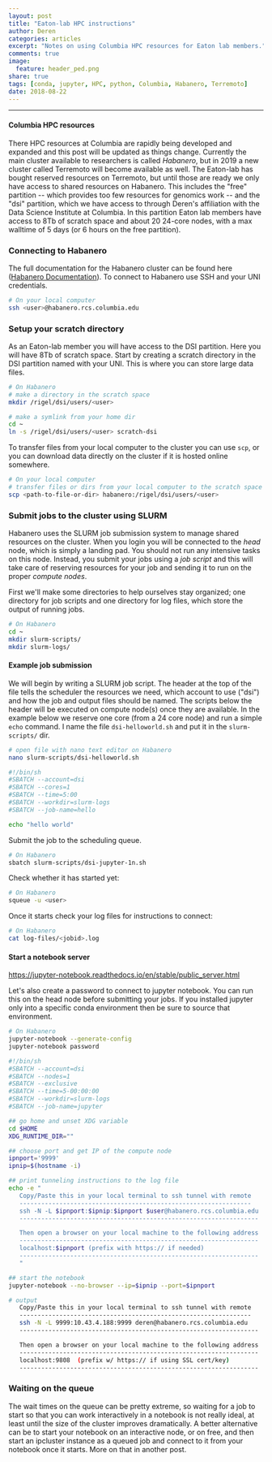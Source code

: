 ```yaml
---
layout: post
title: "Eaton-lab HPC instructions"
author: Deren
categories: articles
excerpt: "Notes on using Columbia HPC resources for Eaton lab members."
comments: true
image:
  feature: header_ped.png
share: true
tags: [conda, jupyter, HPC, python, Columbia, Habanero, Terremoto]
date: 2018-08-22
---
```


<hr>

#### Columbia HPC resources
There HPC resources at Columbia are rapidly being developed and expanded
and this post will be updated as things change. Currently the main cluster 
available to researchers is called *Habanero*, but in 2019 a new cluster
called Terremoto will become available as well. The Eaton-lab has bought 
reserved resources on Terremoto, but until those are ready we only have access
to shared resources on Habanero. This includes the "free" partition -- 
which provides too few resources for genomics work -- and the "dsi" partition, 
which we have access to through Deren's affiliation with the Data Science 
Institute at Columbia. In this partition Eaton lab members have access to 8Tb 
of scratch space and about 20 24-core nodes, with a max walltime of 5 days 
(or 6 hours on the free partition).


### Connecting to Habanero  
The full documentation for the Habanero cluster can be found here ([Habanero Documentation](https://confluence.columbia.edu/confluence/display/rcs/Habanero+HPC+Cluster+User+Documentation)). 
To connect to Habanero use SSH and your UNI credentials. 
```bash
# On your local computer
ssh <user>@habanero.rcs.columbia.edu
```

### Setup your scratch directory
As an Eaton-lab member you will have access to the DSI partition. Here you will
have 8Tb of scratch space. Start by creating a scratch directory in the DSI 
partition named with your UNI. This is where you can store large data files. 

```bash
# On Habanero
# make a directory in the scratch space
mkdir /rigel/dsi/users/<user>

# make a symlink from your home dir
cd ~
ln -s /rigel/dsi/users/<user> scratch-dsi
```

To transfer files from your local computer to the cluster you can use `scp`, 
or you can download data directly on the cluster if it is hosted online 
somewhere. 
```bash
# On your local computer
# transfer files or dirs from your local computer to the scratch space
scp <path-to-file-or-dir> habanero:/rigel/dsi/users/<user> 
```

<!-- 
### Install local software
Follow my [instructions coming soon post](...) for installing conda 
locally, and then use conda to install software. There is also system wide 
software available that you can look into, but meh. Unfortunately your home 
directory is only 10Gb which is not large enough to install many kernels into. 
If you plan to install a lot of software I would suggest installing conda into
your scratch space instead of home. If you only need one conda environment then
your home space should suffice. 
 -->

### Submit jobs to the cluster using SLURM
Habanero uses the SLURM job submission system to manage shared resources on the 
cluster. When you login you will be connected to the *head* node, which is 
simply a landing pad. You should not run any intensive tasks on this node. 
Instead, you submit your jobs using a *job script* and this will take care of
reserving resources for your job and sending it to run on the proper *compute 
nodes*. 

First we'll make some directories to help ourselves stay organized; one 
directory for job scripts and one directory for log files, which store the 
output of running jobs. 
```bash
# On Habanero
cd ~
mkdir slurm-scripts/
mkdir slurm-logs/
```

#### Example job submission
We will begin by writing a SLURM job script. The header at the top of the 
file tells the scheduler the resources we need, which account to use ("dsi") 
and how the job and output files should be named. The scripts below the header
will be executed on compute node(s) once they are available. In the example below
we reserve one core (from a 24 core node) and run a simple `echo` command.
I name the file `dsi-helloworld.sh` and put it in the `slurm-scripts/` dir. 

```bash
# open file with nano text editor on Habanero
nano slurm-scripts/dsi-helloworld.sh
```

```bash
#!/bin/sh
#SBATCH --account=dsi
#SBATCH --cores=1    
#SBATCH --time=5:00
#SBATCH --workdir=slurm-logs
#SBATCH --job-name=hello

echo "hello world"
```

Submit the job to the scheduling queue. 
```bash
# On Habanero
sbatch slurm-scripts/dsi-jupyter-1n.sh
```

Check whether it has started yet: 
```bash
# On Habanero
squeue -u <user>
```

Once it starts check your log files for instructions to connect: 
```bash
# On Habanero
cat log-files/<jobid>.log
```


#### Start a notebook server
https://jupyter-notebook.readthedocs.io/en/stable/public_server.html


Let's also create a password to connect to jupyter notebook. You can run this
on the head node before submitting your jobs. If you installed jupyter only 
into a specific conda environment then be sure to source that environment. 
```bash
# On Habanero
jupyter-notebook --generate-config
jupyter-notebook password
```


```bash
#!/bin/sh
#SBATCH --account=dsi
#SBATCH --nodes=1    
#SBATCH --exclusive    
#SBATCH --time=5-00:00:00
#SBATCH --workdir=slurm-logs
#SBATCH --job-name=jupyter

## go home and unset XDG variable
cd $HOME
XDG_RUNTIME_DIR=""

## choose port and get IP of the compute node
ipnport='9999'
ipnip=$(hostname -i)

## print tunneling instructions to the log file
echo -e "
   Copy/Paste this in your local terminal to ssh tunnel with remote
   ----------------------------------------------------------------
   ssh -N -L $ipnport:$ipnip:$ipnport $user@habanero.rcs.columbia.edu                   
   ------------------------------------------------------------------

   Then open a browser on your local machine to the following address
   ------------------------------------------------------------------
   localhost:$ipnport (prefix with https:// if needed)
   ------------------------------------------------------------------
   "

## start the notebook 
jupyter-notebook --no-browser --ip=$ipnip --port=$ipnport
```

```bash
# output
   Copy/Paste this in your local terminal to ssh tunnel with remote
   ----------------------------------------------------------------
   ssh -N -L 9999:10.43.4.188:9999 deren@habanero.rcs.columbia.edu                    
   ------------------------------------------------------------------

   Then open a browser on your local machine to the following address
   ------------------------------------------------------------------
   localhost:9808  (prefix w/ https:// if using SSL cert/key)       
   ------------------------------------------------------------------
```   

### Waiting on the queue
The wait times on the queue can be pretty extreme, so waiting for a job to 
start so that you can work interactively in a notebook is not really ideal, 
at least until the size of the cluster improves dramatically. A better 
alternative can be to start your notebook on an interactive node, or on free, 
and then start an ipcluster instance as a queued job and connect to it from 
your notebook once it starts. More on that in another post. 

